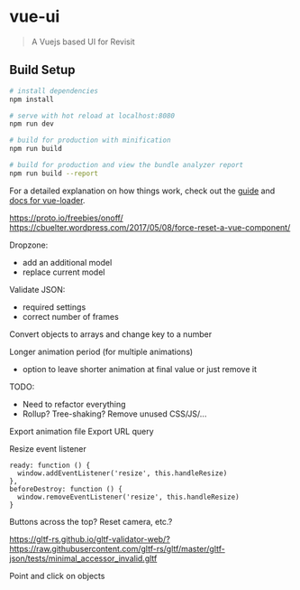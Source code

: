 # vue-ui

> A Vuejs based UI for Revisit

## Build Setup

``` bash
# install dependencies
npm install

# serve with hot reload at localhost:8080
npm run dev

# build for production with minification
npm run build

# build for production and view the bundle analyzer report
npm run build --report
```

For a detailed explanation on how things work, check out the [guide](http://vuejs-templates.github.io/webpack/) and [docs for vue-loader](http://vuejs.github.io/vue-loader).


https://proto.io/freebies/onoff/
https://cbuelter.wordpress.com/2017/05/08/force-reset-a-vue-component/


Dropzone:
- add an additional model
- replace current model

Validate JSON:
- required settings
- correct number of frames

Convert objects to arrays and change key to a number

Longer animation period (for multiple animations)
- option to leave shorter animation at final value or just remove it

TODO:
- Need to refactor everything
- Rollup? Tree-shaking? Remove unused CSS/JS/...

Export animation file
Export URL query

Resize event listener

```
ready: function () {
  window.addEventListener('resize', this.handleResize)
},
beforeDestroy: function () {
  window.removeEventListener('resize', this.handleResize)
}
```

Buttons across the top? Reset camera, etc.?


https://gltf-rs.github.io/gltf-validator-web/?https://raw.githubusercontent.com/gltf-rs/gltf/master/gltf-json/tests/minimal_accessor_invalid.gltf


Point and click on objects
